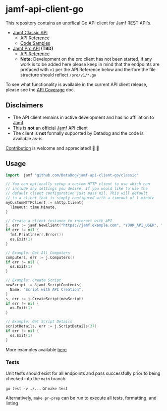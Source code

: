 # jamf-api-client-go

This repository contains an unoffical Go API client for Jamf REST API's.
  
  - [Jamf Classic API](https://developer.jamf.com/jamf-pro/docs/getting-started-2)
    - [API Reference](https://developer.jamf.com/jamf-pro/reference/classic-api)
    - [Code Samples](https://developer.jamf.com/jamf-pro/docs/code-samples)
  - [Jamf Pro API](https://developer.jamf.com/jamf-pro/docs/jamf-pro-api-overview) **(TBD)**
    - [API Reference](https://developer.jamf.com/jamf-pro/reference/jamf-pro-api)
    - **Note:** Development on the pro client has not been started, if any work is to be added here please keep in mind that the endpoints are prefaced with `v1` per the API Reference below and therfore the file structure should reflect `/pro/v1/*.go`

To see what functionality is available in the current API client release, please see the [API Coverage](https://github.com/DataDog/jamf-api-client-go/blob/main/docs/api_coverage.md) doc.

## Disclaimers

- The API client remains in active development and has no affiliation to [Jamf](https://github.com/jamf)
- This is **not** an official [Jamf](https://github.com/jamf) API client
- The client is **not** formally supported by Datadog and the code is available as-is

[Contribution](https://github.com/DataDog/jamf-api-client-go/blob/main/CONTRIBUTING.md) is welcome and appreciated! 🚀 💜
## Usage

```go
import  jamf "github.com/DataDog/jamf-api-client-go/classic"

// You can optionally setup a custom HTTP client to use which can
// include any settings you desire. If you would like to use the 
// default client configuration just pass nil. This will default 
// to a client that is simply configured with a timeout of 1 minute
myCustomHTTPClient := &http.Client{
  Timeout: time.Minute,
}

// Create a client instance to interact with API
j, err := jamf.NewClient("https://jamf.example.com", "YOUR_API_USER", "YOUR_USERS_PASSWORD_HERE", myCustomHTTPClient)
if err != nil {
  fmt.Println(err.Error())
  os.Exit(1)
}

// Example: Get All Computers
computers, err := j.Computers()
if err != nil {
  os.Exit(1)
}

// Example: Create Script
newScript := &jamf.ScriptContents{
  Name: "Script with API Creation",
}
s, err := j.CreateScript(newScript)
if err != nil {
  os.Exit(1)
}

// Example: Get Script Details
scriptDetails, err := j.ScriptDetails(37)
if err != nil {
  os.Exit(1)
}
```

More examples available [here](https://github.com/DataDog/jamf-api-client-go/tree/main/examples)
### Tests

Unit tests should exist for all endpoints and pass successfully prior to being checked into the `main` branch

 `go test -v ./...` or `make test`

 Alternatively, `make pr-prep` can be run to execute all tests, formatting, and linting

